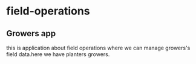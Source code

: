# field-operations
## Growers app
this is application about field operations where we can manage growers's field data.here we have planters growers.